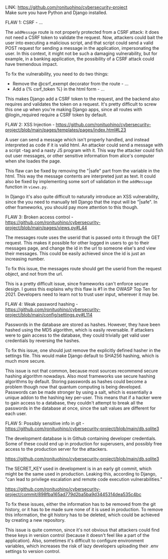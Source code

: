 LINK: https://github.com/ronituohino/cybersecurity-project  
Make sure you have Python and Django installed.

FLAW 1: CSRF - ...

The `addMessage` route is not properly protected from a CSRF attack: it does not
need a CSRF token to validate the request. Now, attackers could bait the user
into executing a malicious script, and that script could send a valid POST
request for sending a message in the application, impersonating the user. In
this context, it might not be such a damaging vulnerability, but for example, in
a banking application, the possibility of a CSRF attack could have tremendous
impact.

To fix the vulnerability, you need to do two things:

- Remove the @csrf_exempt decorator from the route - ...
- Add a {% csrf_token %} in the html form - ...

This makes Django add a CSRF token to the request, and the backend also requires
and validates the token on a request. It's pretty difficult to screw this one up
when you're making Django apps, since all routes with @login_required require a
CSRF token by default.

FLAW 2: XSS Injection -
https://github.com/ronituohino/cybersecurity-project/blob/main/pages/templates/pages/index.html#L23

A user can send a message which isn't properly handled, and instead interpreted
as code if it is valid html. An attacker could send a message with a script -tag
and a nasty JS program with it. This way the attacker could fish out user
messages, or other sensitive information from alice's computer when she loades
the page.

This flaw can be fixed by removing the "|safe" part from the variable in the
html. This way the message contents are interpreted just as text. It could also
be fixed by implementing some sort of validation in the `addMessage` function in
`views.py`.

In Django it's also quite difficult to naturally introduce an XSS vulnerability,
since the you need to manually tell Django that the input will be "|safe". In
other frameworks, you should pay more attention to this though.

FLAW 3: Broken access control -
https://github.com/ronituohino/cybersecurity-project/blob/main/pages/views.py#L44

The messages route uses the userid that is passed onto it through the GET
request. This makes it possible for other logged in users to go to their
messages page, and change the id in the url to someone else's and view their
messages. This could be easily achieved since the id is just an increasing
number.

To fix this issue, the messages route should get the userid from the request
object, and not from the url.

This is a pretty difficult issue, since frameworks can't enforce secure design.
I guess this explains why this flaw is #1 in the OWASP Top Ten for 2021.
Developers need to learn not to trust user input, wherever it may be.

FLAW 4: Weak password hashing -
https://github.com/ronituohino/cybersecurity-project/blob/main/config/settings.py#L114

Passwords in the database are stored as hashes. However, they have been hashed
using the MD5 algorithm, which is easily reversable. If attackers were to gain
access to the database, they could trivially get valid user credentials by
reversing the hashes.

To fix this issue, one should just remove the explicitly defined hasher in the
settings file. This would make Django default to SHA256 hashing, which is much
more secure.

This issue is not that common, because most sources recommend secure hashing
algorithm nowadays. Also most frameworks use secure hashing algorithms by
default. Storing passwords as hashes could become a problem though now that
quantum computing is being developed. Passwords can be made stronger by using a
salt, which is essentially a unique addon to the hashing key per-user. This
means that if a hacker were to gain access to a database, they couldn't attempt
to break all the passwords in the database at once, since the salt values are
different for each user.

FLAW 5: Possibly sensitive info in git -
https://github.com/ronituohino/cybersecurity-project/blob/main/db.sqlite3

The development database is in Github containing developer credentials. Some of
these could end up in production for superusers, and possibly free access to the
production server for the attackers.

https://github.com/ronituohino/cybersecurity-project/blob/main/db.sqlite3

The SECRET_KEY used in development is in an early git commit, which might be the
same used in production. Leaking this, according to Django, "can lead to
privilege escalation and remote code execution vulnerabilities."

https://github.com/ronituohino/cybersecurity-project/commit/898fba165ad779d2ba5ba9d3445314dea535c4bc

To fix these issues, either the information has to be removed from the git
history, or it has to be made sure none of it is used in production. To remove
this information, the git history has to be deleted, which could be achieved by
creating a new repository.

This issue is quite common, since it's not obvious that attackers could find
these keys in version control (because it doesn't feel like a part of the
application). Also, sometimes it's difficult to configure environment variables,
which increases the risk of lazy developers uploading their .env settings to
version control.
